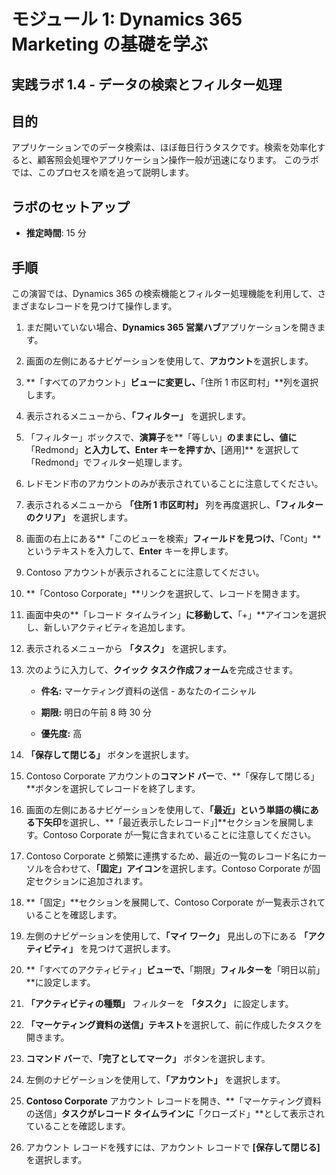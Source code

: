 ﻿---
lab:
    title: 'ラボ 1.4: データの検索とフィルター処理'
    module: 'モジュール 1: Dynamics 365 Marketing の基礎を学ぶ'
---

モジュール 1: Dynamics 365 Marketing の基礎を学ぶ
========================

## 実践ラボ 1.4 - データの検索とフィルター処理

## 目的

アプリケーションでのデータ検索は、ほぼ毎日行うタスクです。検索を効率化すると、顧客照会処理やアプリケーション操作一般が迅速になります。  このラボでは、このプロセスを順を追って説明します。

## ラボのセットアップ

  - **推定時間**: 15 分

## 手順

この演習では、Dynamics 365 の検索機能とフィルター処理機能を利用して、さまざまなレコードを見つけて操作します。 

1. まだ開いていない場合、**Dynamics 365 営業ハブ**アプリケーションを開きます。 

2. 画面の左側にあるナビゲーションを使用して、**アカウント**を選択します。 

3. **「すべてのアカウント」**ビューに変更し、**「住所 1 市区町村」**列を選択します。 

4. 表示されるメニューから、**「フィルター」** を選択します。

5. 「フィルター」ボックスで、**演算子**を**「等しい」**のままにし、値に**「Redmond」**と入力して、**Enter** キーを押すか、**[適用]** を選択して「Redmond」でフィルター処理します。

6. レドモンド市のアカウントのみが表示されていることに注意してください。 

7. 表示されるメニューから **「住所 1 市区町村」** 列を再度選択し、**「フィルターのクリア」** を選択します。 

8. 画面の右上にある**「このビューを検索」**フィールドを見つけ、**「Cont」**というテキストを入力して、**Enter** キーを押します。

9. Contoso アカウントが表示されることに注意してください。 

10. **「Contoso Corporate」**リンクを選択して、レコードを開きます。 

11. 画面中央の**「レコード タイムライン」**に移動して、**「+」**アイコンを選択し、新しいアクティビティを追加します。 

12. 表示されるメニューから **「タスク」** を選択します。

13. 次のように入力して、**クイック タスク作成フォーム**を完成させます。

	- **件名:** マーケティング資料の送信 - あなたのイニシャル

	- **期限:** 明日の午前 8 時 30 分

	- **優先度:** 高

14. **「保存して閉じる」** ボタンを選択します。

15. Contoso Corporate アカウントの**コマンド バー**で、**「保存して閉じる」**ボタンを選択してレコードを終了します。 

16. 画面の左側にあるナビゲーションを使用して、**「最近」**という単語の横にある**下矢印**を選択し、**「最近表示したレコード」]**セクションを展開します。Contoso Corporate が一覧に含まれていることに注意してください。 

17. Contoso Corporate と頻繁に連携するため、最近の一覧のレコード名にカーソルを合わせて、**「固定」アイコン**を選択します。Contoso Corporate が固定セクションに追加されます。 

18. **「固定」**セクションを展開して、Contoso Corporate が一覧表示されていることを確認します。 

19. 左側のナビゲーションを使用して、**「マイ ワーク」** 見出しの下にある **「アクティビティ」** を見つけて選択します。

20. **「すべてのアクティビティ」**ビューで、**「期限」**フィルターを**「明日以前」**に設定します。

21. **「アクティビティの種類」** フィルターを **「タスク」** に設定します。

22. **「マーケティング資料の送信」テキスト**を選択して、前に作成したタスクを開きます。 

23. **コマンド バー**で、**「完了としてマーク」** ボタンを選択します。 

24. 左側のナビゲーションを使用して、**「アカウント」** を選択します。

25. **Contoso Corporate** アカウント レコードを開き、**「マーケティング資料の送信」**タスクがレコード タイムラインに**「クローズド」**として表示されていることを確認します。 

26. アカウント レコードを残すには、アカウント レコードで **[保存して閉じる]** を選択します。 
